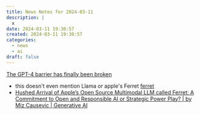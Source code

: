 ```yaml
---
title: News Notes for 2024-03-11
description: |
  x
date: 2024-03-11 19:30:57
created: 2024-03-11 19:30:57
categories:
  - news
  - ai
draft: false
---
```


[The GPT-4 barrier has finally been broken](https://simonwillison.net/2024/Mar/8/gpt-4-barrier/)

-  this doesn't even mention Llama or apple's Ferret [ferret](https://github.com/apple/ml-ferret)
- [Hushed Arrival of Apple’s Open Source Multimodal LLM called Ferret: A Commitment to Open and Responsible AI or Strategic Power Play? | by Miz Causevic | Generative AI](https://generativeai.pub/hushed-arrival-of-apples-open-source-multimodal-llm-called-ferret-a-commitment-to-open-and-239a0285a866)

